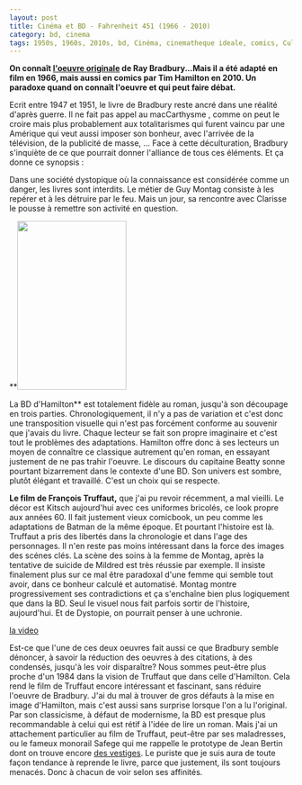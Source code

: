 ```yaml
---
layout: post
title: Cinéma et BD - Fahrenheit 451 (1966 - 2010)
category: bd, cinema
tags: 1950s, 1960s, 2010s, bd, Cinéma, cinematheque ideale, comics, Culture, dystopie, Littérature et BD, régression, totalitarisme
---
```

**On connaît <a href="https://fr.wikipedia.org/wiki/Fahrenheit_451">l'oeuvre originale</a> de Ray Bradbury...Mais il a été adapté en film en 1966, mais aussi en comics par Tim Hamilton en 2010. Un paradoxe quand on connaît l'oeuvre et qui peut faire débat.**

Ecrit entre 1947 et 1951, le livre de Bradbury reste ancré dans une réalité d'après guerre. Il ne fait pas appel au macCarthysme , comme on peut le croire mais plus probablement aux totalitarismes qui furent vaincu par une Amérique qui veut aussi imposer son bonheur, avec l'arrivée de la télévision, de la publicité de masse, ... Face à cette déculturation, Bradbury s'inquiète de ce que pourrait donner l'alliance de tous ces éléments. Et ça donne ce synopsis :

Dans une société dystopique où la connaissance est considérée comme un danger, les livres sont interdits. Le métier de Guy Montag consiste à les repérer et à les détruire par le feu. Mais un jour, sa rencontre avec Clarisse le pousse à remettre son activité en question.

**<img class="alignleft size-medium wp-image-19650" src="https://cheziceman.files.wordpress.com/2017/05/fahr451.jpg?w=194" alt="" width="194" height="300" />

La BD d'Hamilton** est totalement fidèle au roman, jusqu'à son découpage en trois parties. Chronologiquement, il n'y a pas de variation et c'est donc une transposition visuelle qui n'est pas forcément conforme au souvenir que j'avais du livre. Chaque lecteur se fait son propre imaginaire et c'est tout le problèmes des adaptations. Hamilton offre donc à ses lecteurs un moyen de connaître ce classique autrement qu'en roman, en essayant justement de ne pas trahir l'oeuvre. Le discours du capitaine Beatty sonne pourtant bizarrement dans le contexte d'une BD. Son univers est sombre, plutôt élégant et travaillé. C'est un choix qui se respecte.

**Le film de François Truffaut,** que j'ai pu revoir récemment, a mal vieilli. Le décor est Kitsch aujourd'hui avec ces uniformes bricolés, ce look propre aux années 60. Il fait justement vieux comicbook, un peu comme les adaptations de Batman de la même époque. Et pourtant l'histoire est là. Truffaut a pris des libertés dans la chronologie et dans l'age des personnages. Il n'en reste pas moins intéressant dans la force des images des scénes clés. La scène des soins à la femme de Montag, après la tentative de suicide de Mildred est très réussie par exemple. Il insiste finalement plus sur ce mal être paradoxal d'une femme qui semble tout avoir, dans ce bonheur calculé et automatisé. Montag montre progressivement ses contradictions et ça s'enchaîne bien plus logiquement que dans la BD. Seul le visuel nous fait parfois sortir de l'histoire, aujourd'hui. Et de Dystopie, on pourrait penser à une uchronie.

[la video](https://www.youtube.com/watch?v=7cQ-yGCyjyM)

Est-ce que l'une de ces deux oeuvres fait aussi ce que Bradbury semble dénoncer, à savoir la réduction des oeuvres à des citations, à des condensés, jusqu'à les voir disparaître? Nous sommes peut-être plus proche d'un 1984 dans la vision de Truffaut que dans celle d'Hamilton. Cela rend le film de Truffaut encore intéressant et fascinant, sans réduire l'oeuvre de Bradbury. J'ai du mal à trouver de gros défauts à la mise en image d'Hamilton, mais c'est aussi sans surprise lorsque l'on a lu l'original. Par son classicisme, à défaut de modernisme, la BD est presque plus recommandable à celui qui est rétif à l'idée de lire un roman. Mais j'ai un attachement particulier au film de Truffaut, peut-être par ses maladresses, ou le fameux monorail Safege qui me rappelle le prototype de Jean Bertin dont on trouve encore <a href="https://fr.wikipedia.org/wiki/Voie_d%27essai_de_l%27aérotrain_d%27Orléans">des vestiges</a>. Le puriste que je suis aura de toute façon tendance à reprende le livre, parce que justement, ils sont toujours menacés. Donc à chacun de voir selon ses affinités.
